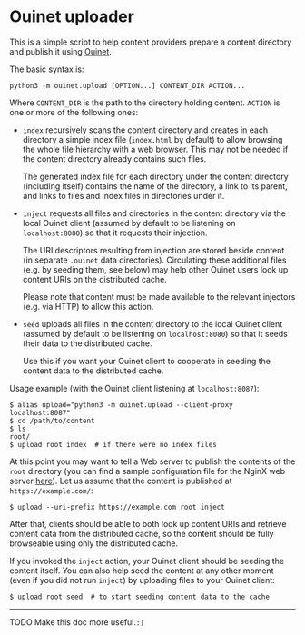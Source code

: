 # Ouinet uploader

This is a simple script to help content providers prepare a content directory
and publish it using [Ouinet](https://github.com/equalitie/ouinet).

The basic syntax is:

    python3 -m ouinet.upload [OPTION...] CONTENT_DIR ACTION...

Where ``CONTENT_DIR`` is the path to the directory holding content.
``ACTION`` is one or more of the following ones:

  - ``index`` recursively scans the content directory and creates in each
    directory a simple index file (``index.html`` by default) to allow
    browsing the whole file hierarchy with a web browser.  This may not be
    needed if the content directory already contains such files.

    The generated index file for each directory under the content directory
    (including itself) contains the name of the directory, a link to its
    parent, and links to files and index files in directories under it.

  - ``inject`` requests all files and directories in the content directory via
    the local Ouinet client (assumed by default to be listening on
    ``localhost:8080``) so that it requests their injection.

    The URI descriptors resulting from injection are stored beside content (in
    separate ``.ouinet`` data directories).  Circulating these additional
    files (e.g. by seeding them, see below) may help other Ouinet users look
    up content URIs on the distributed cache.

    Please note that content must be made available to the relevant injectors
    (e.g. via HTTP) to allow this action.

  - ``seed`` uploads all files in the content directory to the local Ouinet
    client (assumed by default to be listening on ``localhost:8080``) so that
    it seeds their data to the distributed cache.

    Use this if you want your Ouinet client to cooperate in seeding the
    content data to the distributed cache.

Usage example (with the Ouinet client listening at ``localhost:8087``):

    $ alias upload="python3 -m ouinet.upload --client-proxy localhost:8087"
    $ cd /path/to/content
    $ ls
    root/
    $ upload root index  # if there were no index files

At this point you may want to tell a Web server to publish the contents of the
``root`` directory (you can find a sample configuration file for the NginX web
server [here](./docs/nginx-vhost.conf)).  Let us assume that the content is
published at ``https://example.com/``:

    $ upload --uri-prefix https://example.com root inject

After that, clients should be able to both look up content URIs and retrieve
content data from the distributed cache, so the content should be fully
browseable using only the distributed cache.

If you invoked the ``inject`` action, your Ouinet client should be seeding the
content itself.  You can also help seed the content at any other moment (even
if you did not run ``inject``) by uploading files to your Ouinet client:

    $ upload root seed  # to start seeding content data to the cache

--------

TODO Make this doc more useful.`:)`
